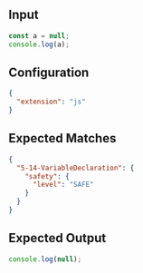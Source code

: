 
## Input
```javascript input
const a = null;
console.log(a);
```

## Configuration
```json configuration
{
  "extension": "js"
}
```

## Expected Matches
```json expected matches
{
  "5-14-VariableDeclaration": {
    "safety": {
      "level": "SAFE"
    }
  }
}
```

## Expected Output
```javascript expected output
console.log(null);
```
